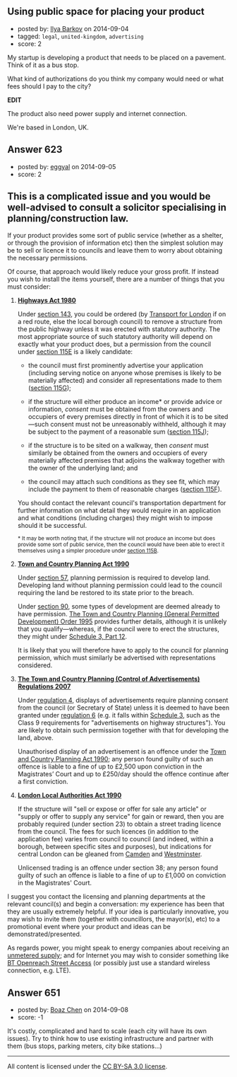 ## Using public space for placing your product

- posted by: [Ilya Barkov](https://stackexchange.com/users/4985336/ilya-barkov) on 2014-09-04
- tagged: `legal`, `united-kingdom`, `advertising`
- score: 2

<p>My startup is developing a product that needs to be placed on a pavement. Think of it as a bus stop.</p>

<p>What kind of authorizations do you think my company would need or what fees should I pay to the city?</p>

<p><strong>EDIT</strong></p>

<p>The product also need power supply and internet connection.</p>

<p>We're based in London, UK.</p>



## Answer 623

- posted by: [eggyal](https://stackexchange.com/users/310184/eggyal) on 2014-09-05
- score: 2

<h2>This is a complicated issue and you would be well-advised to consult a solicitor specialising in planning/construction law.</h2>

<p>If your product provides some sort of public service (whether as a shelter, or through the provision of information etc) then the simplest solution may be to sell or licence it to councils and leave them to worry about obtaining the necessary permissions.</p>

<p>Of course, that approach would likely reduce your gross profit.  If instead you wish to install the items yourself, there are a number of things that you must consider:</p>

<ol>
<li><p><strong><a href="http://www.legislation.gov.uk/ukpga/1980/66" rel="nofollow">Highways Act 1980</a></strong></p>

<p>Under <a href="http://www.legislation.gov.uk/ukpga/1980/66/section/143" rel="nofollow">section 143</a>, you could be ordered (by <a href="http://www.tfl.gov.uk/" rel="nofollow">Transport for London</a> if on a red route, else the local borough council) to remove a structure from the public highway unless it was erected with statutory authority.  The most appropriate source of such statutory authority will depend on exactly what your product does, but a permission from the council under <a href="http://www.legislation.gov.uk/ukpga/1980/66/section/115E" rel="nofollow">section 115E</a> is a likely candidate:</p>

<ul>
<li><p>the council must first prominently advertise your application (including serving notice on anyone whose premises is likely to be materially affected) and consider all representations made to them (<a href="http://www.legislation.gov.uk/ukpga/1980/66/section/115G" rel="nofollow">section 115G</a>);</p></li>
<li><p>if the structure will either produce an income* or provide advice or information, <em>consent</em> must be obtained from the owners and occupiers of every premises directly in front of which it is to be sited&mdash;such consent must not be unreasonably withheld, although it may be subject to the payment of a reasonable sum (<a href="http://www.legislation.gov.uk/ukpga/1980/66/section/115J" rel="nofollow">section 115J</a>);</p></li>
<li><p>if the structure is to be sited on a walkway, then <em>consent</em> must similarly be obtained from the owners and occupiers of every materially affected premises that adjoins the walkway together with the owner of the underlying land; and</p></li>
<li><p>the council may attach such conditions as they see fit, which may include the payment to them of reasonable charges (<a href="http://www.legislation.gov.uk/ukpga/1980/66/section/115F" rel="nofollow">section 115F</a>).</p></li>
</ul>

<p>You should contact the relevant council's transportation department for further information on what detail they would require in an application and what conditions (including charges) they might wish to impose should it be successful.</p>

<p><sup>* It may be worth noting that, if the structure will not produce an income but does provide some sort of public service, then the council would have been able to erect it themselves using a simpler procedure under <a href="http://www.legislation.gov.uk/ukpga/1980/66/section/115F" rel="nofollow">section 115B</a>.</sup></p></li>
<li><p><strong><a href="http://www.legislation.gov.uk/ukpga/1990/8" rel="nofollow">Town and Country Planning Act 1990</a></strong></p>

<p>Under <a href="http://www.legislation.gov.uk/ukpga/1990/8/section/57" rel="nofollow">section 57</a>, planning permission is required to develop land.  Developing land without planning permission could lead to the council requiring the land be restored to its state prior to the breach.</p>

<p>Under <a href="http://www.legislation.gov.uk/ukpga/1990/8/section/90" rel="nofollow">section 90</a>, some types of development are deemed already to have permission.  <a href="http://www.legislation.gov.uk/uksi/1995/418" rel="nofollow">The Town and Country Planning (General Permitted Development) Order 1995</a> provides further details, although it is unlikely that you qualify&mdash;whereas, if the council were to erect the structures, they might under <a href="http://www.legislation.gov.uk/uksi/1995/418/schedule/2/part/12/made" rel="nofollow">Schedule 3, Part 12</a>.</p>

<p>It is likely that you will therefore have to apply to the council for planning permission, which must similarly be advertised with representations considered.</p></li>
<li><p><strong><a href="http://www.legislation.gov.uk/uksi/2007/783/contents/made" rel="nofollow">The Town and Country Planning (Control of Advertisements) Regulations 2007</a></strong></p>

<p>Under <a href="http://www.legislation.gov.uk/uksi/2007/783/regulation/4/made" rel="nofollow">regulation 4</a>, displays of advertisements require planning consent from the council (or Secretary of State) unless it is deemed to have been granted under <a href="http://www.legislation.gov.uk/uksi/2007/783/regulation/6/made" rel="nofollow">regulation 6</a> (e.g. it falls within <a href="http://www.legislation.gov.uk/uksi/2007/783/schedule/3/made" rel="nofollow">Schedule 3</a>, such as the Class 9 requirements for "advertisements on highway structures").  You are likely to obtain such permission together with that for developing the land, above.</p>

<p>Unauthorised display of an advertisement is an offence under the <a href="http://www.legislation.gov.uk/ukpga/1990/8" rel="nofollow">Town and Country Planning Act 1990</a>; any person found guilty of such an offence is liable to a fine of up to £2,500 upon conviction in the Magistrates’ Court and up to £250/day should the offence continue after a first conviction.</p></li>
<li><p><strong><a href="http://www.legislation.gov.uk/ukla/1990/7/pdfs/ukla_19900007_en.pdf" rel="nofollow">London Local Authorities Act 1990</a></strong></p>

<p>If the structure will "sell or 
expose or offer for sale any article" or "supply or offer to supply any service" for gain or reward, then you are probably required (under section 23) to obtain a street trading licence from the council.  The fees for such licences (in addition to the application fee) varies from council to council (and indeed, within a borough, between specific sites and purposes), but indications for central London can be gleaned from <a href="http://www.camden.gov.uk/ccm/cms-service/download/asset?asset_id=2869372" rel="nofollow">Camden</a> and <a href="https://www.westminster.gov.uk/street-trading-pitch-fees" rel="nofollow">Westminster</a>.</p>

<p>Unlicensed trading is an offence under section 38; any person found guilty of such an offence is liable to a fine of up to £1,000 on conviction in the Magistrates' Court.</p></li>
</ol>

<p>I suggest you contact the licensing and planning departments at the relevant council(s) and begin a conversation: my experience has been that they are usually extremely helpful.  If your idea is particularly innovative, you may wish to invite them (together with councillors, the mayor(s), etc) to a promotional event where your product and ideas can be demonstrated/presented.</p>

<p>As regards power, you might speak to energy companies about receiving an <a href="https://www.eonenergy.com/~/media/PDFs/For-your-business/Large-Energy-Users/Product-Information/UMS%20Unmetered%20Supply%20Feb2012.pdf" rel="nofollow">unmetered supply</a>; and for Internet you may wish to consider something like <a href="http://www.openreach.co.uk/orpg/home/products/ethernetservices/streetaccess/downloads/streetaccessfactsheet.pdf" rel="nofollow">BT Openreach Street Access</a> (or possibly just use a standard wireless connection, e.g. LTE).</p>



## Answer 651

- posted by: [Boaz Chen](https://stackexchange.com/users/4995310/boaz-chen) on 2014-09-08
- score: -1

<p>It's costly, complicated and hard to scale (each city will have its own issues).
Try to think how to use existing infrastructure and partner with them (bus stops, parking meters, city bike stations...)</p>




---

All content is licensed under the [CC BY-SA 3.0 license](https://creativecommons.org/licenses/by-sa/3.0/).
